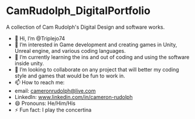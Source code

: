 # CamRudolph_DigitalPortfolio
A collection of Cam Rudolph's Digital Design and software works.

- 👋 Hi, I’m @Triplejo74
- 👀 I’m interested in Game development and creating games in Unity, Unreal engine, and various coding languages.
- 🌱 I’m currently learning the ins and out of coding and using the software inside unity.
- 💞️ I’m looking to collaborate on any project that will better my coding style and games that would be fun to work in.
- 📫 How to reach me:
- email: cameronrudolph@live.com
- LinkedIn: www.linkedin.com/in/cameron-rudolph
- 😄 Pronouns: He/Him/His
- ⚡ Fun fact: I play the concertina


